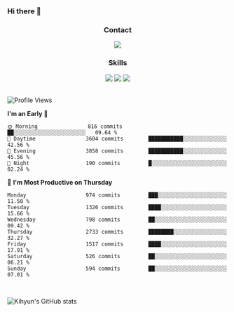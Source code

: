 ### Hi there 👋

<!--
**Key5771/Key5771** is a ✨ _special_ ✨ repository because its `README.md` (this file) appears on your GitHub profile.

Here are some ideas to get you started:

- 🔭 I’m currently working on ...
- 🌱 I’m currently learning ...
- 👯 I’m looking to collaborate on ...
- 🤔 I’m looking for help with ...
- 💬 Ask me about ...
- 📫 How to reach me: ...
- 😄 Pronouns: ...
- ⚡ Fun fact: ...
-->

<h3 align="center">Contact</h3>
<div align="center">
  <a href="mailto:ksj57715@gmail.com"><img src="https://img.shields.io/badge/Gmail-D14836?style=for-the-badge&logo=gmail&logoColor=white"/></a>
</div>

<h3 align="center">Skills</h3>
<div align="center">
  <img src="https://img.shields.io/badge/iOS-000000?style=for-the-badge&logo=ios&logoColor=white"/>
  <img src="https://img.shields.io/badge/Swift-FA7343?style=for-the-badge&logo=swift&logoColor=white"/>
  <img src="https://img.shields.io/badge/Xcode-007ACC?style=for-the-badge&logo=Xcode&logoColor=white"/>
</div>

<br>

<!--START_SECTION:waka-->
![Profile Views](http://img.shields.io/badge/Profile%20Views-19-blue)

**I'm an Early 🐤** 

```text
🌞 Morning                816 commits         ██░░░░░░░░░░░░░░░░░░░░░░░   09.64 % 
🌆 Daytime                3604 commits        ███████████░░░░░░░░░░░░░░   42.56 % 
🌃 Evening                3858 commits        ███████████░░░░░░░░░░░░░░   45.56 % 
🌙 Night                  190 commits         █░░░░░░░░░░░░░░░░░░░░░░░░   02.24 % 
```
📅 **I'm Most Productive on Thursday** 

```text
Monday                   974 commits         ███░░░░░░░░░░░░░░░░░░░░░░   11.50 % 
Tuesday                  1326 commits        ████░░░░░░░░░░░░░░░░░░░░░   15.66 % 
Wednesday                798 commits         ██░░░░░░░░░░░░░░░░░░░░░░░   09.42 % 
Thursday                 2733 commits        ████████░░░░░░░░░░░░░░░░░   32.27 % 
Friday                   1517 commits        ████░░░░░░░░░░░░░░░░░░░░░   17.91 % 
Saturday                 526 commits         ██░░░░░░░░░░░░░░░░░░░░░░░   06.21 % 
Sunday                   594 commits         ██░░░░░░░░░░░░░░░░░░░░░░░   07.01 % 
```



<!--END_SECTION:waka-->

<br>


![Kihyun's GitHub stats](https://github-readme-stats.vercel.app/api?username=key5771&show_icons=true&theme=radical)
